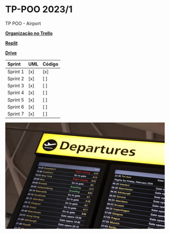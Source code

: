 # TP-POO 2023/1
TP POO - Airport

[**Organização no Trello**](https://trello.com/b/Ri7DyeY9)

[**Replit**](https://replit.com/@BrunoAndrade16/TP-POOv3)

[**Drive**](https://drive.google.com/drive/folders/1OyKv0t9aO8CrgJgJTcrSzXeGeKGXwjNg)

Sprint | UML | Código 
:------------ | :-------------| :-------------
Sprint 1 |  [x]  |   [x]   
Sprint 2 |  [x]  |   [ ]  
Sprint 3 |  [x]  |   [ ]   
Sprint 4 |  [x]  |   [ ]   
Sprint 5 |  [x]  |   [ ]   
Sprint 6 |  [x]  |   [ ]  
Sprint 7 |  [x]  |   [ ]  


![title](img/Airport.jpeg)
